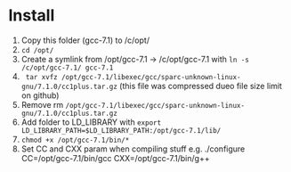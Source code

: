 
# Install

1. Copy this folder (gcc-7.1) to /c/opt/
2. `cd /opt/`
2. Create a symlink from /opt/gcc-7.1 -> /c/opt/gcc-7.1 with `ln -s /c/opt/gcc-7.1/ gcc-7.1`
3. ` tar xvfz /opt/gcc-7.1/libexec/gcc/sparc-unknown-linux-gnu/7.1.0/cc1plus.tar.gz` (this file was compressed dueo file size limit on github)
4. Remove rm `/opt/gcc-7.1/libexec/gcc/sparc-unknown-linux-gnu/7.1.0/cc1plus.tar.gz`
5. Add folder to LD_LIBRARY with `export LD_LIBRARY_PATH=$LD_LIBRARY_PATH:/opt/gcc-7.1/lib/`
6. `chmod +x /opt/gcc-7.1/bin/*`
7. Set CC and CXX param when compiling stuff e.g. ./configure CC=/opt/gcc-7.1/bin/gcc CXX=/opt/gcc-7.1/bin/g++
